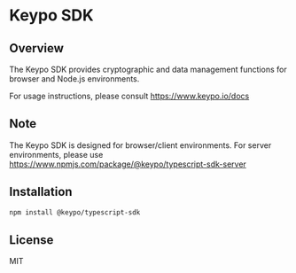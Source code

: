 # Keypo SDK

## Overview
The Keypo SDK provides cryptographic and data management functions for browser and Node.js environments.

For usage instructions, please consult https://www.keypo.io/docs

## Note

The Keypo SDK is designed for browser/client environments. For server environments, please use https://www.npmjs.com/package/@keypo/typescript-sdk-server

## Installation
```bash
npm install @keypo/typescript-sdk
```

## License
MIT